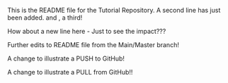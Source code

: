 This is the README file for the Tutorial Repository.
A second line has just been added.
and , a third!

How about a new line here -
Just to see the impact???

Further edits to README file
from the 
Main/Master branch!

A change to illustrate a PUSH to GitHub!

A change to illustrate a PULL from GitHub!!
